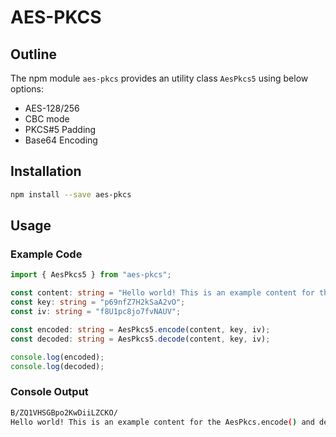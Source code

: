 # AES-PKCS
## Outline
The npm module `aes-pkcs` provides an utility class `AesPkcs5` using below options:

  - AES-128/256
  - CBC mode
  - PKCS#5 Padding
  - Base64 Encoding




## Installation
```bash
npm install --save aes-pkcs
```




## Usage
### Example Code
```typescript
import { AesPkcs5 } from "aes-pkcs";

const content: string = "Hello world! This is an example content for the AesPkcs.encode() and decode() functions.";
const key: string = "p69nfZ7H2kSaA2vO";
const iv: string = "f8U1pc8jo7fvNAUV";

const encoded: string = AesPkcs5.encode(content, key, iv);
const decoded: string = AesPkcs5.decode(content, key, iv);

console.log(encoded);
console.log(decoded);
```

### Console Output
```bash
B/ZQ1VHSGBpo2KwDiiLZCKO/
Hello world! This is an example content for the AesPkcs.encode() and decode() functions. 
```
